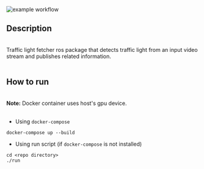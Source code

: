 
![example workflow](https://github.com/MahirGulzar/avt_homework/actions/workflows/linter.yml/badge.svg)

##  Description
<br />
Traffic light fetcher ros package that detects traffic light from an input video stream and publishes related information.
<br />
<br />


## How to run

<br />
<b>Note:</b> Docker container uses host's gpu device.
<br />
<br />

- Using ```docker-compose```
```console
docker-compose up --build
```
- Using run script (if ```docker-compose``` is not installed)
```console
cd <repo directory>
./run
```
